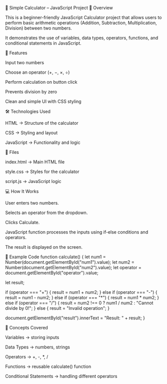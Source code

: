 🧮 Simple Calculator – JavaScript Project
📌 Overview

This is a beginner-friendly JavaScript Calculator project that allows users to perform basic arithmetic operations (Addition, Subtraction, Multiplication, Division) between two numbers.

It demonstrates the use of variables, data types, operators, functions, and conditional statements in JavaScript.

🚀 Features

Input two numbers

Choose an operator (+, −, ×, ÷)

Perform calculation on button click

Prevents division by zero

Clean and simple UI with CSS styling

🛠️ Technologies Used

HTML → Structure of the calculator

CSS → Styling and layout

JavaScript → Functionality and logic

📂 Files

index.html → Main HTML file

style.css → Styles for the calculator

script.js → JavaScript logic

💻 How It Works

User enters two numbers.

Selects an operator from the dropdown.

Clicks Calculate.

JavaScript function processes the inputs using if-else conditions and operators.

The result is displayed on the screen.

📝 Example Code
function calculate() {
  let num1 = Number(document.getElementById("num1").value);
  let num2 = Number(document.getElementById("num2").value);
  let operator = document.getElementById("operator").value;

  let result;

  if (operator === "+") {
    result = num1 + num2;
  } else if (operator === "-") {
    result = num1 - num2;
  } else if (operator === "*") {
    result = num1 * num2;
  } else if (operator === "/") {
    result = num2 !== 0 ? num1 / num2 : "Cannot divide by 0!";
  } else {
    result = "Invalid operation";
  }

  document.getElementById("result").innerText = "Result: " + result;
}

📖 Concepts Covered

Variables → storing inputs

Data Types → numbers, strings

Operators → +, -, *, /

Functions → reusable calculate() function

Conditional Statements → handling different operators
